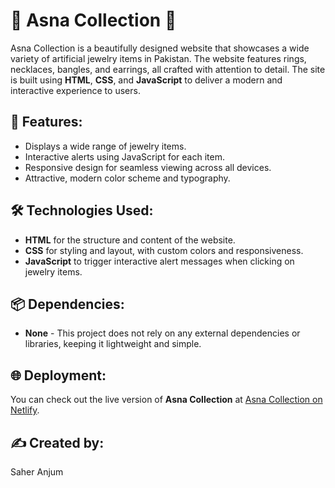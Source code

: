 # 💎 Asna Collection 💎

Asna Collection is a beautifully designed website that showcases a wide variety of artificial jewelry items in Pakistan. The website features rings, necklaces, bangles, and earrings, all crafted with attention to detail. The site is built using **HTML**, **CSS**, and **JavaScript** to deliver a modern and interactive experience to users.

## 🚀 Features:
- Displays a wide range of jewelry items.
- Interactive alerts using JavaScript for each item.
- Responsive design for seamless viewing across all devices.
- Attractive, modern color scheme and typography.

## 🛠️ Technologies Used:
- **HTML** for the structure and content of the website.
- **CSS** for styling and layout, with custom colors and responsiveness.
- **JavaScript** to trigger interactive alert messages when clicking on jewelry items.

## 📦 Dependencies:
- **None** - This project does not rely on any external dependencies or libraries, keeping it lightweight and simple.

## 🌐 Deployment:
You can check out the live version of **Asna Collection** at [Asna Collection on Netlify](https://asna-collection.netlify.app).

## ✍️ Created by:  
Saher Anjum 
